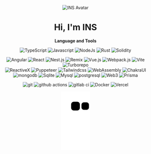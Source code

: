 <div align="center">

<img alt="INS Avatar" src="https://avatars.githubusercontent.com/u/33676809?s=400&v=4" width=100 />

# Hi, I'm INS

**Language and Tools**

<p>
  <img alt="TypeScript" src="https://img.shields.io/badge/-TypeScript-007ACC?style=flat-square&logo=typescript&logoColor=white" />
  <img alt="Javascript" src="https://img.shields.io/badge/-Javascript-efd81d?style=flat-square&logo=javascript&logoColor=black" />
  <img alt="NodeJs" src="https://img.shields.io/badge/-Node.js-43853d?style=flat-square&logo=Node.js&logoColor=white" />
  <img alt="Rust" src="https://img.shields.io/badge/-Rust-000000?style=flat-square&logo=Rust&logoColor=white" />
  <img alt="Solidity" src="https://img.shields.io/badge/-Solidity-383838?style=flat-square&logo=Solidity&logoColor=white" />
</p>

<p>
  <img alt="Angular" src="https://img.shields.io/badge/-Angular-d7022f?style=flat-square&logo=angular&logoColor=white" />
  <img alt="React" src="https://img.shields.io/badge/-React-45b8d8?style=flat-square&logo=react&logoColor=white" />
  <img alt="Nest.js" src="https://img.shields.io/badge/-Nest.js-ea2845?style=flat-square&logo=nestjs&logoColor=white" />
  <img alt="Remix" src="https://img.shields.io/badge/-Remix-121212?style=flat-square&logo=remix&logoColor=white" />
  <img alt="Vue.js" src="https://img.shields.io/badge/-Vue.js-4fc08d?style=flat&logo=vuedotjs&logoColor=white" />
  <img alt="Webpack.js" src="https://img.shields.io/badge/-Webpack-2b3a42?style=flat&logo=webpack&logoColor=white" />
  <img alt="Vite" src="https://img.shields.io/badge/-Vite-646cff?style=flat&logo=vite&logoColor=white" />
  <img alt="Turborepo" src="https://img.shields.io/badge/-Turborepo-111111?style=flat&logo=turborepo&logoColor=white" />
  <br />
  <img alt="ReactiveX" src="https://img.shields.io/badge/-RxJs-B7178C?style=flat-square&logo=reactivex&logoColor=white" />
  <img alt="Puppeteer" src="https://img.shields.io/badge/-Puppeteer-25675d?style=flat-square&logo=puppeteer&logoColor=white" />
  <img alt="Tailwindcss" src="https://img.shields.io/badge/-Tailwindcss-3b82f6?style=flat-square&logo=Tailwindcss&logoColor=white" />
  <img alt="WebAssembly" src="https://img.shields.io/badge/-WebAssembly-624de8?style=flat-square&logo=WebAssembly&logoColor=white" />
  <img alt="ChakraUI" src="https://img.shields.io/badge/-ChakraUI-61c8c8?style=flat-square&logo=ChakraUI&logoColor=white">
  <img alt="mongodb" src="https://img.shields.io/badge/-MongoDB-47a248?style=flat-square&logo=mongodb&logoColor=white" />
  <img alt="Sqlite" src="https://img.shields.io/badge/-Sqlite-6db6e4?style=flat-square&logo=sqlite&logoColor=white" />
  <img alt="Mysql" src="https://img.shields.io/badge/-MySQL-f29111?style=flat-square&logo=mysql&logoColor=white" />
  <img alt="postgresql" src="https://img.shields.io/badge/-PostgreSQL-336791?style=flat-square&logo=postgresql&logoColor=white" />
  <img alt="Web3" src="https://img.shields.io/badge/-Web3.js-818286?style=flat-square&logo=web3.js&logoColor=ef682f" />
  <img alt="Prisma" src="https://img.shields.io/badge/-prisma-rgb(76, 81, 191)?style=flat-square&logo=prisma&logoColor=white" />
</p>

<p>
  <img alt="git" src="https://img.shields.io/badge/-Git-F05032?style=flat-square&logo=git&logoColor=white" />
  <img alt="github actions" src="https://img.shields.io/badge/-Github_Actions-2088FF?style=flat-square&logo=github-actions&logoColor=white" />
  <img alt="gitlab ci" src="https://img.shields.io/badge/-Gitlab_CI-2088FF?style=flat-square&logo=gitlab-ci&logoColor=white" />
  <img alt="Docker" src="https://img.shields.io/badge/-Docker-46a2f1?style=flat-square&logo=docker&logoColor=white" />
  <img alt="Vercel" src="https://img.shields.io/badge/-Vercel-fff?style=flat&logo=vercel&logoColor=black" />
</p>

<img src="https://raw.githubusercontent.com/Vibes-INS/Vibes-INS/output/github-snake.svg" />
<!--
**Vibes-INS/Vibes-INS** is a ✨ _special_ ✨ repository because its `README.md` (this file) appears on your GitHub profile.

Here are some ideas to get you started:

- 🔭 I’m currently working on ...
- 🌱 I’m currently learning ...
- 👯 I’m looking to collaborate on ...
- 🤔 I’m looking for help with ...
- 💬 Ask me about ...
- 📫 How to reach me: ...
- 😄 Pronouns: ...
- ⚡ Fun fact: ...
-->

</div>
